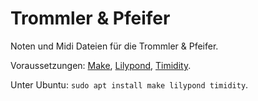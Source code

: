 # Trommler & Pfeifer

Noten und Midi Dateien für die Trommler & Pfeifer.

Voraussetzungen: [Make](https://www.gnu.org/software/make), [Lilypond](https://lilypond.org), [Timidity](http://timidity.sourceforge.net/).

Unter Ubuntu: `sudo apt install make lilypond timidity`.
